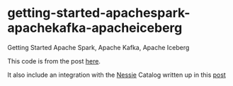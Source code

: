 # getting-started-apachespark-apachekafka-apacheiceberg
Getting Started Apache Spark, Apache Kafka, Apache Iceberg

This code is from the post [here](https://hello.bitsnbytes.world/2023/11/19/getting-started-with-apache-spark-apache-kafka-and-apache-iceberg/).

It also include an integration with the [Nessie](https://projectnessie.org/) Catalog written up in this [post](https://hello.bitsnbytes.world/2023/11/19/data-lake-branch-tag-and-commit-log-history-with-project-nessie/)